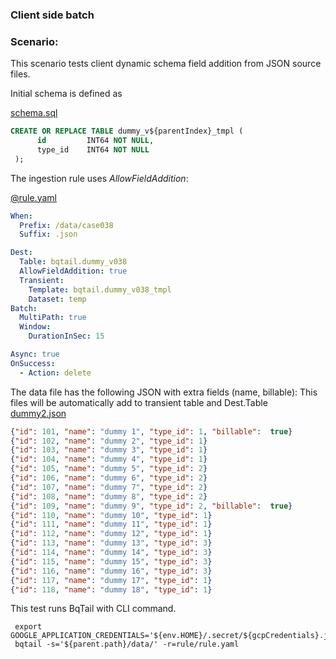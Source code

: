 ### Client side batch 

### Scenario:

This scenario tests client dynamic schema field addition from JSON source files.

Initial schema is defined as

[schema.sql](bqtail/schema.sql)
```sql
CREATE OR REPLACE TABLE dummy_v${parentIndex}_tmpl (
      id         INT64 NOT NULL,
      type_id    INT64 NOT NULL
 );
```

The ingestion rule uses *AllowFieldAddition*: 

[@rule.yaml](rule/rule.yaml)
```yaml
When:
  Prefix: /data/case038
  Suffix: .json

Dest:
  Table: bqtail.dummy_v038
  AllowFieldAddition: true
  Transient:
    Template: bqtail.dummy_v038_tmpl
    Dataset: temp
Batch:
  MultiPath: true
  Window:
    DurationInSec: 15

Async: true
OnSuccess:
  - Action: delete

```

The data file has the following JSON with extra fields (name, billable):
This files will be automatically add to transient table and Dest.Table
[dummy2.json](data/trigger/path2/dummy2.json)
```json
{"id": 101, "name": "dummy 1", "type_id": 1, "billable":  true}
{"id": 102, "name": "dummy 2", "type_id": 1}
{"id": 103, "name": "dummy 3", "type_id": 1}
{"id": 104, "name": "dummy 4", "type_id": 1}
{"id": 105, "name": "dummy 5", "type_id": 2}
{"id": 106, "name": "dummy 6", "type_id": 2}
{"id": 107, "name": "dummy 7", "type_id": 2}
{"id": 108, "name": "dummy 8", "type_id": 2}
{"id": 109, "name": "dummy 9", "type_id": 2, "billable":  true}
{"id": 110, "name": "dummy 10", "type_id": 1}
{"id": 111, "name": "dummy 11", "type_id": 1}
{"id": 112, "name": "dummy 12", "type_id": 1}
{"id": 113, "name": "dummy 13", "type_id": 3}
{"id": 114, "name": "dummy 14", "type_id": 3}
{"id": 115, "name": "dummy 15", "type_id": 3}
{"id": 116, "name": "dummy 16", "type_id": 3}
{"id": 117, "name": "dummy 17", "type_id": 1}
{"id": 118, "name": "dummy 18", "type_id": 1}
```


This test runs BqTail with CLI command.

```
 export GOOGLE_APPLICATION_CREDENTIALS='${env.HOME}/.secret/${gcpCredentials}.json'
 bqtail -s='${parent.path}/data/' -r=rule/rule.yaml 
```



